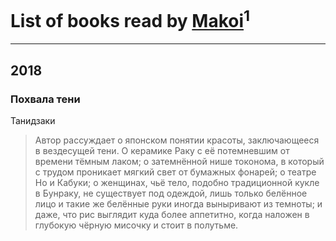 # List of books read by [Makoi](http://vk.com/id166726857)<sup>1</sup>
---

## 2018

### Похвала тени
Танидзаки
> Автор рассуждает о японском понятии красоты, заключающееся в вездесущей тени. О керамике Раку с её потемневшим от времени тёмным лаком; о затемнённой нише токонома, в который с трудом проникает мягкий свет от бумажных фонарей; о театре Но и Кабуки; о женщинах, чьё тело, подобно традиционной кукле в Бунраку, не существует под одеждой, лишь только белённое лицо и такие же белённые руки иногда выныривают из темноты; и даже, что рис выглядит куда более аппетитно, когда наложен в глубокую чёрную мисочку и стоит в полутьме.




